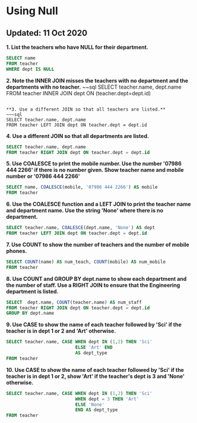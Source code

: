 # Using Null
## Updated: 11 Oct 2020

**1. List the teachers who have NULL for their department.**
~~~sql
SELECT name
FROM teacher
WHERE dept IS NULL
~~~

**2. Note the INNER JOIN misses the teachers with no department and the departments with no teacher.**
~~sql
SELECT teacher.name, dept.name
FROM teacher INNER JOIN dept ON (teacher.dept=dept.id)
~~~

**3. Use a different JOIN so that all teachers are listed.**
~~~sql
SELECT teacher.name, dept.name
FROM teacher LEFT JOIN dept ON teacher.dept = dept.id
~~~

**4. Use a different JOIN so that all departments are listed.**
~~~sql
SELECT teacher.name, dept.name
FROM teacher RIGHT JOIN dept ON teacher.dept = dept.id
~~~

**5. Use COALESCE to print the mobile number. Use the number '07986 444 2266' if there is no number given. Show teacher name and mobile number or '07986 444 2266'**
~~~sql
SELECT name, COALESCE(mobile, '07986 444 2266') AS mobile
FROM teacher
~~~

**6. Use the COALESCE function and a LEFT JOIN to print the teacher name and department name. Use the string 'None' where there is no department.**
~~~sql
SELECT teacher.name, COALESCE(dept.name, 'None') AS dept
FROM teacher LEFT JOIN dept ON teacher.dept = dept.id
~~~

**7. Use COUNT to show the number of teachers and the number of mobile phones.**
~~~sql
SELECT COUNT(name) AS num_teach, COUNT(mobile) AS num_mobile
FROM teacher
~~~

**8. Use COUNT and GROUP BY dept.name to show each department and the number of staff. Use a RIGHT JOIN to ensure that the Engineering department is listed.**
~~~sql
SELECT  dept.name, COUNT(teacher.name) AS num_staff
FROM teacher RIGHT JOIN dept ON teacher.dept = dept.id
GROUP BY dept.name
~~~

**9. Use CASE to show the name of each teacher followed by 'Sci' if the teacher is in dept 1 or 2 and 'Art' otherwise.**
~~~sql
SELECT teacher.name, CASE WHEN dept IN (1,2) THEN 'Sci'
                          ELSE 'Art' END 
                          AS dept_type
FROM teacher
~~~

**10. Use CASE to show the name of each teacher followed by 'Sci' if the teacher is in dept 1 or 2, show 'Art' if the teacher's dept is 3 and 'None' otherwise.**
~~~sql
SELECT teacher.name, CASE WHEN dept IN (1,2) THEN 'Sci'
                          WHEN dept = 3 THEN 'Art'
                          ELSE 'None'
                          END AS dept_type
FROM teacher
~~~
